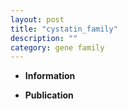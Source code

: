 ```yaml
---
layout: post
title: "cystatin_family"
description: ""
category: gene family
---
```


* **Information**  

* **Publication**  


